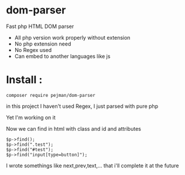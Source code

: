 # dom-parser
Fast php HTML DOM parser
- All php version work properly without extension
- No php extension need
- No Regex used
- Can embed to another languages like js

# Install :
```
composer require pejman/dom-parser
```


in this project I haven't used Regex, I just parsed with pure php

Yet I'm working on it

Now we can find in html with class and id and attributes

```
$p->find();
$p->find(".test");
$p->find("#test");
$p->find("input[type=button]");
```

I wrote somethings like next,prev,text,... that i'll complete it at the future